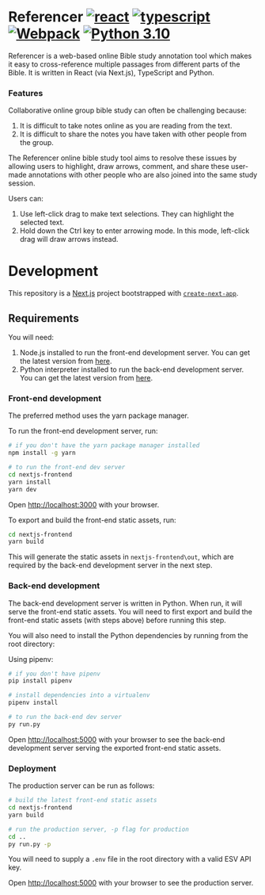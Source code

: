 # Referencer [![react](https://badges.aleen42.com/src/react.svg)](https://badges.aleen42.com/src/react.svg) [![typescript](https://badges.aleen42.com/src/typescript.svg)](https://badges.aleen42.com/src/typescript.svg) [![Webpack](https://badges.aleen42.com/src/webpack.svg)](https://badges.aleen42.com/src/webpack.svg) [![Python 3.10](https://img.shields.io/badge/python-3.9-blue.svg)](https://www.python.org/downloads/release/python-390/)

Referencer is a web-based online Bible study annotation tool which makes it easy to cross-reference multiple passages from different parts of the Bible. It is written in React (via Next.js), TypeScript and Python.

### Features

Collaborative online group bible study can often be challenging because:

1. It is difficult to take notes online as you are reading from the text.
2. It is difficult to share the notes you have taken with other people from the group.

The Referencer online bible study tool aims to resolve these issues by allowing users to highlight, draw arrows, comment, and share these user-made annotations with other people who are also joined into the same study session.

Users can:

1. Use left-click drag to make text selections. They can highlight the selected text.
2. Hold down the Ctrl key to enter arrowing mode. In this mode, left-click drag will draw arrows instead.

# Development

This repository is a [Next.js](https://nextjs.org/) project bootstrapped with [`create-next-app`](https://github.com/vercel/next.js/tree/canary/packages/create-next-app).

## Requirements

You will need:

1. Node.js installed to run the front-end development server. You can get the latest version from [here](https://nodejs.org/en/).
2. Python interpreter installed to run the back-end development server. You can get the latest version from [here](https://www.python.org/).

### Front-end development

The preferred method uses the yarn package manager.

To run the front-end development server, run:

```bash
# if you don't have the yarn package manager installed
npm install -g yarn

# to run the front-end dev server
cd nextjs-frontend
yarn install
yarn dev
```

Open [http://localhost:3000](http://localhost:3000) with your browser.

To export and build the front-end static assets, run:

```bash
cd nextjs-frontend
yarn build
```

This will generate the static assets in `nextjs-frontend\out`, which are required by the back-end development server in the next step.

### Back-end development

The back-end development server is written in Python. When run, it will serve the front-end static assets. You will need to first export and build the front-end static assets (with steps above) before running this step.

You will also need to install the Python dependencies by running from the root directory:

Using pipenv:

```bash
# if you don't have pipenv
pip install pipenv

# install dependencies into a virtualenv
pipenv install

# to run the back-end dev server
py run.py
```

Open [http://localhost:5000](http://localhost:5000) with your browser to see the back-end development server serving the exported front-end static assets.

### Deployment

The production server can be run as follows:

```bash
# build the latest front-end static assets
cd nextjs-frontend
yarn build

# run the production server, -p flag for production
cd ..
py run.py -p
```

You will need to supply a `.env` file in the root directory with a valid ESV API key.

Open [http://localhost:5000](http://localhost:5000) with your browser to see the production server.
